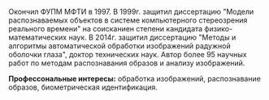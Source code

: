 Окончил ФУПМ МФТИ в 1997. В 1999г. защитил диссертацию "Модели распознаваемых объектов в системе компьютерного стереозрения реального времени" на соисканиен степени кандидата физико-математических наук. В 2014г.  защитил диссертацию "Методы и алгоритмы автоматической обработки изображений радужной оболочки глаза", доктор технических наук. Автор более 95 научных работ по методам распознавания образов и анализу изображений.

**Профессональные интересы:** обработка изображений, распознавание образов, биометрическая идентификация. 

